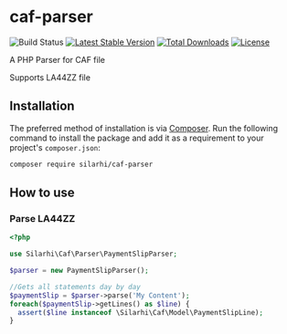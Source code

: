 # caf-parser

![Build Status](https://github.com/silarhi/caf-parser/actions/workflows/continuous-integration.yml/badge.svg)
[![Latest Stable Version](https://poser.pugx.org/silarhi/caf-parser/v/stable)](https://packagist.org/packages/silarhi/caf-parser)
[![Total Downloads](https://poser.pugx.org/silarhi/caf-parser/downloads)](https://packagist.org/packages/silarhi/caf-parser)
[![License](https://poser.pugx.org/silarhi/caf-parser/license)](https://packagist.org/packages/silarhi/caf-parser)

A PHP Parser for CAF file

Supports LA44ZZ file

## Installation

The preferred method of installation is via [Composer][]. Run the following command to install the package and add it as
a requirement to your project's
`composer.json`:

```bash
composer require silarhi/caf-parser
```

## How to use

### Parse LA44ZZ

```php
<?php

use Silarhi\Caf\Parser\PaymentSlipParser;

$parser = new PaymentSlipParser();

//Gets all statements day by day
$paymentSlip = $parser->parse('My Content');
foreach($paymentSlip->getLines() as $line) {
  assert($line instanceof \Silarhi\Caf\Model\PaymentSlipLine);
}
``` 

[composer]: http://getcomposer.org/
